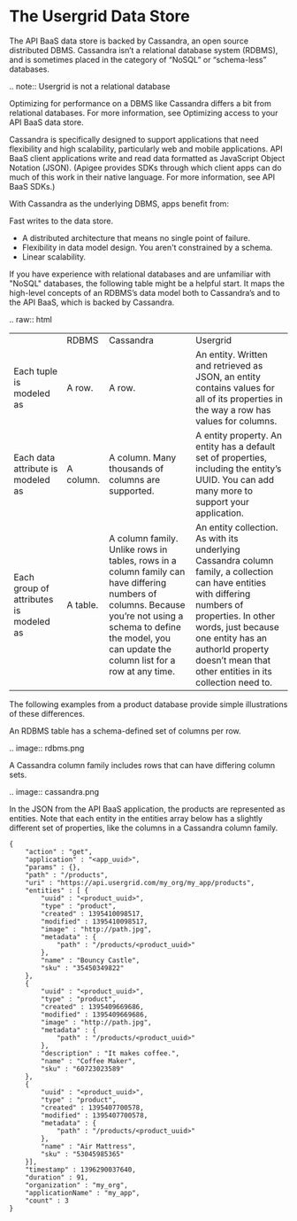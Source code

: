 # The Usergrid Data Store

The API BaaS data store is backed by Cassandra, an open source distributed DBMS. Cassandra isn’t a relational database system (RDBMS), and is sometimes placed in the category of “NoSQL” or “schema-less” databases. 

.. note:: Usergrid is not a relational database
 
Optimizing for performance on a DBMS like Cassandra differs a bit from relational databases. For more information, see Optimizing access to your API BaaS data store.

Cassandra is specifically designed to support applications that need flexibility and high scalability, particularly web and mobile applications. API BaaS client applications write and read data formatted as JavaScript Object Notation (JSON). (Apigee provides SDKs through which client apps can do much of this work in their native language. For more information, see API BaaS SDKs.)

With Cassandra as the underlying DBMS, apps benefit from:

Fast writes to the data store.
* A distributed architecture that means no single point of failure.
* Flexibility in data model design. You aren't constrained by a schema.
* Linear scalability.

If you have experience with relational databases and are unfamiliar with "NoSQL" databases, the following table might be a helpful start. It maps the high-level concepts of an RDBMS’s data model both to Cassandra’s and to the API BaaS, which is backed by Cassandra.

.. raw:: html
    <table class="usergrid-table">
    <tr>
        <td></td>
        <td>RDBMS</td>
        <td>Cassandra</td>
        <td>Usergrid</td>
    </tr>
    <tr>
        <td>Each tuple is modeled as</td>
        <td>A row.</td>
        <td>A row.</td>
        <td>An entity. Written and retrieved as JSON, an entity contains values for all of its properties in the way a row has values for columns.</td>
    </tr>
    <tr>
        <td>Each data attribute is modeled as</td>
        <td>A column.</td>
        <td>A column. Many thousands of columns are supported.</td>
        <td>A entity property. An entity has a default set of properties, including the entity’s UUID. You can add many more to support your application.</td>
    </tr>
    <tr>
        <td>Each group of attributes is modeled as</td>
        <td>A table.</td>
        <td>A column family. Unlike rows in tables, rows in a column family can have differing numbers of columns. Because you’re not using a schema to define the model, you can update the column list for a row at any time.</td>
        <td>An entity collection. As with its underlying Cassandra column family, a collection can have entities with differing numbers of properties. In other words, just because one entity has an authorId property doesn’t mean that other entities in its collection need to.</td>
    </tr>
    </table>

The following examples from a product database provide simple illustrations of these differences.

An RDBMS table has a schema-defined set of columns per row.

.. image:: rdbms.png

A Cassandra column family includes rows that can have differing column sets.

.. image:: cassandra.png
   
In the JSON from the API BaaS application, the products are represented as entities. Note that each entity in the entities array below has a slightly different set of properties, like the columns in a Cassandra column family.

    { 
        "action" : "get", 
        "application" : "<app_uuid>", 
        "params" : {}, 
        "path" : "/products", 
        "uri" : "https://api.usergrid.com/my_org/my_app/products", 
        "entities" : [ { 
            "uuid" : "<product_uuid>", 
            "type" : "product", 
            "created" : 1395410098517, 
            "modified" : 1395410098517, 
            "image" : "http://path.jpg", 
            "metadata" : { 
                "path" : "/products/<product_uuid>" 
            }, 
            "name" : "Bouncy Castle", 
            "sku" : "35450349822" 
        }, 
        {
            "uuid" : "<product_uuid>", 
            "type" : "product", 
            "created" : 1395409669686, 
            "modified" : 1395409669686, 
            "image" : "http://path.jpg", 
            "metadata" : { 
                "path" : "/products/<product_uuid>" 
            }, 
            "description" : "It makes coffee.", 
            "name" : "Coffee Maker", 
            "sku" : "60723023589" 
        }, 
        { 
            "uuid" : "<product_uuid>", 
            "type" : "product",
            "created" : 1395407700578, 
            "modified" : 1395407700578, 
            "metadata" : { 
                "path" : "/products/<product_uuid>" 
            }, 
            "name" : "Air Mattress", 
            "sku" : "53045985365" 
        }],
        "timestamp" : 1396290037640, 
        "duration" : 91, 
        "organization" : "my_org", 
        "applicationName" : "my_app", 
        "count" : 3 
    }
    
    